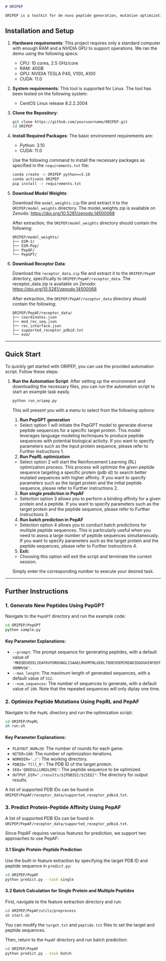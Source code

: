 ```markdown
# ORIPEP

ORIPEP is a toolkit for de novo peptide generation, mutation optimization, and protein-peptide affinity prediction. This project includes multiple modules for different tasks.
```

## Installation and Setup

1. **Hardware requirements**:
   This project requires only a standard computer with enough RAM and a NVIDIA GPU to support operations. We ran the demo using the following specs:
   - CPU: 10 cores, 2.5 GHz/core
   - RAM: 40GB
   - GPU: NVIDIA TESLA P40, V100, A100
   - CUDA: 11.0

2. **System requirements**:
   This tool is supported for Linux. The tool has been tested on the following system:

   - CentOS Linux release 8.2.2.2004

3. **Clone the Repository**:
   ```bash
   git clone https://github.com/yourusername/ORIPEP.git
   cd ORIPEP
   ```

4. **Install Required Packages**:
   The basic environment requirements are:
   - Python: 3.10
   - CUDA: 11.0

   Use the following command to install the necessary packages as specified in the `requirements.txt` file:

   ```bash
   conda create -n ORIPEP python==3.10
   conda activate ORIPEP
   pip install -r requirements.txt
   ```

5. **Download Model Weights**:

   Download the `model_weights.zip` file and extract it to the `ORIPEP/model_weights` directory. The model_weights.zip is available on Zenodo: <https://doi.org/10.5281/zenodo.14500068>

   After extraction, the `ORIPEP/model_weights` directory should contain the following:

   ```plaintext
   ORIPEP/model_weights/
   ├── ESM-2/
   ├── ESM-Pep/
   ├── PepAF/
   └── PepGPT/
   ```
   
6. **Download Receptor Data**:

   Download the `receptor_data.zip` file and extract it to the `ORIPEP/PepAF` directory, specifically to `ORIPEP/PepAF/receptor_data`. The receptor_data.zip is available on Zenodo: <https://doi.org/10.5281/zenodo.14500068>

   After extraction, the `ORIPEP/PepAF/receptor_data` directory should contain the following:

   ```plaintext
   ORIPEP/PepAF/receptor_data/
   ├── coordinates.json
   ├── mod_rec_seq.json
   ├── rec_interface.json
   ├── supported_receptor_pdbid.txt
   └── esm/
   ```

---

## Quick Start
   To quickly get started with ORIPEP, you can use the provided automation script. Follow these steps:

1. **Run the Automation Script**:
   After setting up the environment and downloading the necessary files, you can run the automation script to start an example task easily.

      ```bash
      python run_oripep.py
      ```
   This will present you with a menu to select from the following options:

   1. **Run PepGPT generation**
   - Select option 1 will initiate the PepGPT model to generate diverse peptide sequences for a specific target protein. This model leverages language modeling techniques to produce peptide sequences with potential biological activity. If you want to specify parameters such as the input protein sequence, please refer to Further instructions 1.

   2. **Run PepRL optimization**
   - Select option 2 will start the Reinforcement Learning (RL) optimization process. This process will optimize the given peptide sequence targeting a specific protein (pdb id) to search better mutated sequences with higher affinity. If you want to specify parameters such as the target protein and the initial peptide sequence, please refer to Further instructions 2.

   3. **Run single prediction in PepAF**
   - Selection option 3 allows you to perform a binding affinity for a given protein and a peptide. If you want to specify parameters such as the target protein and the peptide sequence, please refer to Further instructions 3.

   4. **Run batch prediction in PepAF**
   - Selection option 4 allows you to conduct batch predictions for multiple peptide sequences. This is particularly useful when you need to asess a large number of peptide sequences simultaneously. If you want to specify parameters such as the target protein and the peptide sequences, please refer to Further instructions 4.

   5. **Exit:**
   - Choosing this option will exit the script and terminate the current session.

   Simply enter the corresponding number to execute your desired task.

---

## Further Instructions
### 1. Generate New Peptides Using PepGPT

Navigate to the `PepGPT` directory and run the example code:
```bash
cd ORIPEP/PepGPT
python sample.py
```



#### Key Parameter Explanations:
- `--prompt`: The prompt sequence for generating peptides, with a default value of `'MKEQDSEEELIEAFKVFDRDGNGLISAAELRHVMTNLGEKLTDDEVDEMIREADIDGDGHINYEEFVRMMVSK'`.
- `--max_length`: The maximum length of generated sequences, with a default value of `512`.
- `--num_sequences`: The number of sequences to generate, with a default value of `100`. Note that the repeated sequences will only diplay one time.

### 2. Optimize Peptide Mutations Using PepRL and PepAF

Navigate to the `PepRL` directory and run the optimization script:
```bash
cd ORIPEP/PepRL
sh run.sh
```

#### Key Parameter Explanations:
- `PLAYOUT_NUM=20`: The number of rounds for each game.
- `NITER=100`: The number of optimization iterations.
- `WORKDIR='./'`: The working directory.
- `PDBID='7lll_R'`: The PDB ID of the target protein.
- `SEQ='QDEEGLLLMQSLEMS'`: The peptide sequence to be optimized.
- `OUTPUT_DIR="./results/${PDBID}/${SEQ}"`: The directory for output results.

A list of supported PDB IDs can be found in `ORIPEP/PepAF/receptor_data/supported_receptor_pdbid.txt`.

### 3. Predict Protein-Peptide Affinity Using PepAF

A list of supported PDB IDs can be found in `ORIPEP/PepAF/receptor_data/supported_receptor_pdbid.txt`.

Since PepAF requires various features for prediction, we support two approaches to use PepAF:

#### 3.1 Single Protein-Peptide Prediction

Use the built-in feature extraction by specifying the target PDB ID and peptide sequence in `predict.py`:
```bash
cd ORIPEP/PepAF
python predict.py --task single
```

#### 3.2 Batch Calculation for Single Protein and Multiple Peptides

First, navigate to the feature extraction directory and run:
```bash
cd ORIPEP/PepAF/utils/preprocess
sh start.sh
```
You can modify the `target.txt` and `peptide.txt` files to set the target and peptide sequences.

Then, return to the `PepAF` directory and run batch prediction:
```bash
cd ORIPEP/PepAF
python predict.py --task batch
```